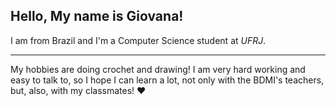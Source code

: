 ## Hello, My name is Giovana!
I am from Brazil and I'm a Computer Science student at _UFRJ_. 
***
My hobbies are doing crochet and drawing! I am very hard working and easy to talk to, so I hope I can learn a lot, not only with the BDMI's teachers, but, also, with my classmates! :heart:
